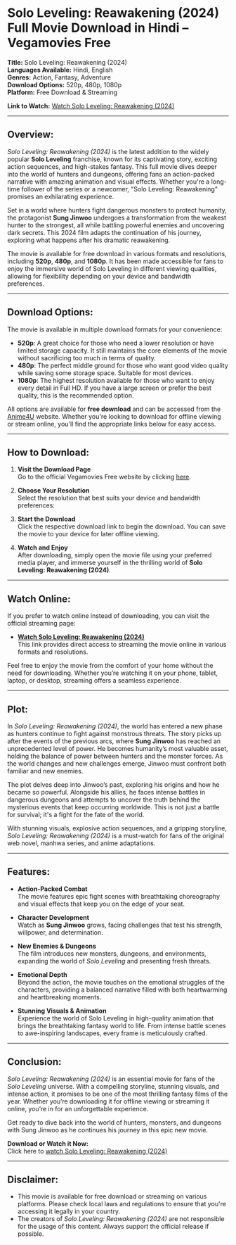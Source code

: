 # Solo Leveling: Reawakening (2024) Full Movie Download in Hindi – Vegamovies Free

**Title:** Solo Leveling: Reawakening (2024)  
**Languages Available:** Hindi, English  
**Genres:** Action, Fantasy, Adventure  
**Download Options:** 520p, 480p, 1080p  
**Platform:** Free Download & Streaming  

**Link to Watch:** [Watch Solo Leveling: Reawakening (2024)](https://netflix.anime4u.store/)  

---

## Overview:

_Solo Leveling: Reawakening (2024)_ is the latest addition to the widely popular **Solo Leveling** franchise, known for its captivating story, exciting action sequences, and high-stakes fantasy. This full movie dives deeper into the world of hunters and dungeons, offering fans an action-packed narrative with amazing animation and visual effects. Whether you're a long-time follower of the series or a newcomer, "Solo Leveling: Reawakening" promises an exhilarating experience.

Set in a world where hunters fight dangerous monsters to protect humanity, the protagonist **Sung Jinwoo** undergoes a transformation from the weakest hunter to the strongest, all while battling powerful enemies and uncovering dark secrets. This 2024 film adapts the continuation of his journey, exploring what happens after his dramatic reawakening.

The movie is available for free download in various formats and resolutions, including **520p**, **480p**, and **1080p**. It has been made accessible for fans to enjoy the immersive world of Solo Leveling in different viewing qualities, allowing for flexibility depending on your device and bandwidth preferences.

---

## Download Options:

The movie is available in multiple download formats for your convenience:

- **520p**: A great choice for those who need a lower resolution or have limited storage capacity. It still maintains the core elements of the movie without sacrificing too much in terms of quality.
- **480p**: The perfect middle ground for those who want good video quality while saving some storage space. Suitable for most devices.
- **1080p**: The highest resolution available for those who want to enjoy every detail in Full HD. If you have a large screen or prefer the best quality, this is the recommended option.

All options are available for **free download** and can be accessed from the [Anime4U](https://netflix.anime4u.store/) website. Whether you're looking to download for offline viewing or stream online, you'll find the appropriate links below for easy access.

---

## How to Download:

1. **Visit the Download Page**  
   Go to the official Vegamovies Free website by clicking [here]([http://netflix.anime4u.store/posts/solo-leveling-reawakening-2024/).
   
2. **Choose Your Resolution**  
   Select the resolution that best suits your device and bandwidth preferences:
   
3. **Start the Download**  
   Click the respective download link to begin the download. You can save the movie to your device for later offline viewing.

4. **Watch and Enjoy**  
   After downloading, simply open the movie file using your preferred media player, and immerse yourself in the thrilling world of **Solo Leveling: Reawakening (2024)**.

---

## Watch Online:

If you prefer to watch online instead of downloading, you can visit the official streaming page:

- **[Watch Solo Leveling: Reawakening (2024)](http://netflix.anime4u.store/posts/solo-leveling-reawakening-2024/)**  
   This link provides direct access to streaming the movie online in various formats and resolutions.

Feel free to enjoy the movie from the comfort of your home without the need for downloading. Whether you’re watching it on your phone, tablet, laptop, or desktop, streaming offers a seamless experience.

---

## Plot:

In _Solo Leveling: Reawakening (2024)_, the world has entered a new phase as hunters continue to fight against monstrous threats. The story picks up after the events of the previous arcs, where **Sung Jinwoo** has reached an unprecedented level of power. He becomes humanity’s most valuable asset, holding the balance of power between hunters and the monster forces. As the world changes and new challenges emerge, Jinwoo must confront both familiar and new enemies.

The plot delves deep into Jinwoo’s past, exploring his origins and how he became so powerful. Alongside his allies, he faces intense battles in dangerous dungeons and attempts to uncover the truth behind the mysterious events that keep occurring worldwide. This is not just a battle for survival; it's a fight for the fate of the world.

With stunning visuals, explosive action sequences, and a gripping storyline, _Solo Leveling: Reawakening (2024)_ is a must-watch for fans of the original web novel, manhwa series, and anime adaptations.

---

## Features:

- **Action-Packed Combat**  
   The movie features epic fight scenes with breathtaking choreography and visual effects that keep you on the edge of your seat.

- **Character Development**  
   Watch as **Sung Jinwoo** grows, facing challenges that test his strength, willpower, and determination.

- **New Enemies & Dungeons**  
   The film introduces new monsters, dungeons, and environments, expanding the world of _Solo Leveling_ and presenting fresh threats.

- **Emotional Depth**  
   Beyond the action, the movie touches on the emotional struggles of the characters, providing a balanced narrative filled with both heartwarming and heartbreaking moments.

- **Stunning Visuals & Animation**  
   Experience the world of Solo Leveling in high-quality animation that brings the breathtaking fantasy world to life. From intense battle scenes to awe-inspiring landscapes, every frame is meticulously crafted.

---

## Conclusion:

_Solo Leveling: Reawakening (2024)_ is an essential movie for fans of the _Solo Leveling_ universe. With a compelling storyline, stunning visuals, and intense action, it promises to be one of the most thrilling fantasy films of the year. Whether you’re downloading it for offline viewing or streaming it online, you’re in for an unforgettable experience.

Get ready to dive back into the world of hunters, monsters, and dungeons with Sung Jinwoo as he continues his journey in this epic new movie.

**Download or Watch it Now:**  
Click here to [watch Solo Leveling: Reawakening (2024)](http://netflix.anime4u.store/posts/solo-leveling-reawakening-2024/)

---

## Disclaimer:

- This movie is available for free download or streaming on various platforms. Please check local laws and regulations to ensure that you're accessing it legally in your country.
- The creators of _Solo Leveling: Reawakening (2024)_ are not responsible for the usage of this content. Always support the official release if possible.
